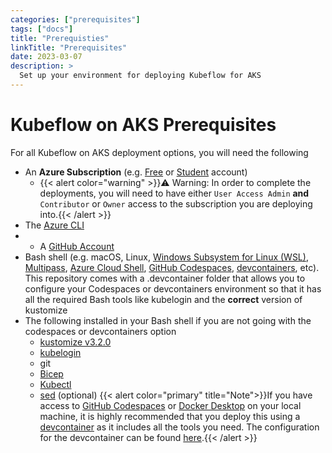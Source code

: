 ```yaml
---
categories: ["prerequisites"]
tags: ["docs"]
title: "Prerequisties"
linkTitle: "Prerequisites"
date: 2023-03-07
description: >
  Set up your environment for deploying Kubeflow for AKS
---
```


# Kubeflow on AKS Prerequisites

For all Kubeflow on AKS deployment options, you will need the following

- An **Azure Subscription** (e.g. [Free](https://aka.ms/azure-free-account) or [Student](https://aka.ms/azure-student-account) account)
    - {{< alert color="warning" >}}⚠️ Warning: In order to complete the deployments, you will need to have either  `User Access Admin` **and** `Contributor` or `Owner` access to the subscription you are deploying into.{{< /alert >}}
- The [Azure CLI](https://docs.microsoft.com/cli/azure/install-azure-cli)
- - A [GitHub Account](https://github.com)
- Bash shell (e.g. macOS, Linux, [Windows Subsystem for Linux (WSL)](https://docs.microsoft.com/windows/wsl/about), [Multipass](https://multipass.run/), [Azure Cloud Shell](https://docs.microsoft.com/azure/cloud-shell/quickstart), [GitHub Codespaces](https://github.com/features/codespaces), [devcontainers](https://marketplace.visualstudio.com/items?itemName=ms-vscode-remote.remote-containers), etc). This repository comes with a .devcontainer folder that allows you to configure your Codespaces or devcontainers environment so that it has all the required Bash tools like kubelogin and the **correct** version of kustomize
- The following installed in your Bash shell if you are not going with the codespaces or devcontainers option
    - [kustomize v3.2.0](https://github.com/kubernetes-sigs/kustomize/releases/download/v3.2.0/kustomize_3.2.0_linux_amd64)
    - [kubelogin](https://github.com/Azure/kubelogin/releases/download/v0.0.26/kubelogin-linux-amd64.zip)
    - git
    - [Bicep](https://learn.microsoft.com/en-us/azure/azure-resource-manager/bicep/install)
    - [Kubectl](https://kubernetes.io/docs/tasks/tools/install-kubectl-windows/)
    - [sed](https://gnuwin32.sourceforge.net/packages/sed.htm) (optional)
{{< alert color="primary" title="Note">}}If you have access to [GitHub Codespaces](https://docs.github.com/en/codespaces/overview) or [Docker Desktop](https://www.docker.com/products/docker-desktop/) on your local machine, it is highly recommended that you deploy this using a [devcontainer](https://code.visualstudio.com/docs/devcontainers/containers) as it includes all the tools you need. The configuration for the devcontainer can be found [here](https://github.com/azure/kubeflow-aks/tree/main/.devcontainer).{{< /alert >}}